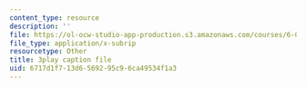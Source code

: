 ```yaml
---
content_type: resource
description: ''
file: https://ol-ocw-studio-app-production.s3.amazonaws.com/courses/6-046j-design-and-analysis-of-algorithms-spring-2015/6717d1f713d6569295c96ca49534f1a3_MEz1J9wY2iM.vtt
file_type: application/x-subrip
resourcetype: Other
title: 3play caption file
uid: 6717d1f7-13d6-5692-95c9-6ca49534f1a3
---
```

